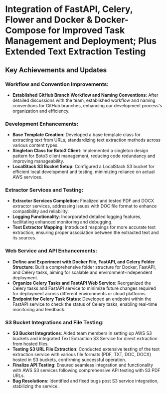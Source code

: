 # Integration of FastAPI, Celery, Flower and Docker & Docker-Compose for Improved Task Management and Deployment; Plus Extended Text Extraction Testing

## Key Achievements and Updates

### Workflow and Convention Improvements:
- **Established GitHub Branch Workflow and Naming Conventions**: After detailed discussions with the team, established workflow and naming conventions for GitHub branches, enhancing our development process's organization and efficiency.

### Development Enhancements:
- **Base Template Creation**: Developed a base template class for extracting text from URLs, standardizing text extraction methods across various content types.
- **Singleton Class for Boto3 Client**: Implemented a singleton design pattern for Boto3 client management, reducing code redundancy and improving manageability.
- **LocalStack S3 Bucket Setup**: Configured a LocalStack S3 bucket for efficient local development and testing, minimizing reliance on actual AWS services.

### Extractor Services and Testing:
- **Extractor Services Completion**: Finalized and tested PDF and DOCX extractor services, addressing issues with DOC file format to enhance compatibility and reliability.
- **Logging Functionality**: Incorporated detailed logging features, facilitating enhanced monitoring and debugging.
- **Text Extractor Mapping**: Introduced mappings for more accurate text extraction, ensuring proper association between the extracted text and its sources.

### Web Service and API Enhancements:
- **Define and Experiment with Docker File, FastAPI, and Celery Folder Structure**: Built a comprehensive folder structure for Docker, FastAPI, and Celery tasks, aiming for scalable and environment-independent deployment.
- **Organize Celery Tasks and FastAPI Web Service**: Reorganized the Celery tasks and FastAPI service to minimize future changes required for deployment across different environments or cloud platforms.
- **Endpoint for Celery Task Status**: Developed an endpoint within the FastAPI service to check the status of Celery tasks, enabling real-time monitoring and feedback.

### S3 Bucket Integrations and File Testing:
- **S3 Bucket Integrations**: Aided team members in setting up AWS S3 buckets and integrated Text Extraction S3 Service for direct extraction from hosted files.
- **Testing S3 URL File Extraction**: Conducted extensive testing of the text extraction service with various file formats (PDF, TXT, DOC, DOCX) hosted in S3 buckets, confirming successful operation.
- **Finalize API Testing**: Ensured seamless integration and functionality with AWS S3 services following comprehensive API testing with S3 PDF URLs.
- **Bug Resolutions**: Identified and fixed bugs post S3 service integration, stabilizing the service.
